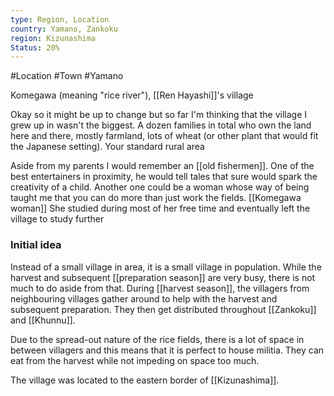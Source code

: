 ```yaml
---
type: Region, Location
country: Yamano, Zankoku
region: Kizunashima
Status: 20%
---
```


#Location #Town #Yamano 

Komegawa (meaning "rice river"), [[Ren Hayashi]]'s village

Okay so it might be up to change but so far I'm thinking that the village I grew up in wasn't the biggest. A dozen families in total who own the land here and there, mostly farmland, lots of wheat (or other plant that would fit the Japanese setting). Your standard rural area


Aside from my parents I would remember an [[old fishermen]]. One of the best entertainers in proximity, he would tell tales that sure would spark the creativity of a child. Another one could be a woman whose way of being taught me that you can do more than just work the fields. [[Komegawa woman]] She studied during most of her free time and eventually left the village to study further



### Initial idea

Instead of a small village in area, it is a small village in population. While the harvest and subsequent [[preparation season]] are very busy, there is not much to do aside from that. During [[harvest season]], the villagers from neighbouring villages gather around to help with the harvest and subsequent preparation. They then get distributed throughout [[Zankoku]] and [[Khunnu]].

Due to the spread-out nature of the rice fields, there is a lot of space in between villagers and this means that it is perfect to house militia. They can eat from the harvest while not impeding on space too much. 

The village was located to the eastern border of [[Kizunashima]]. 